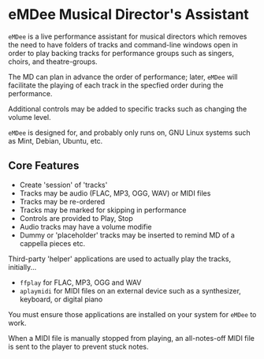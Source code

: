 # eMDee Musical Director's Assistant

`eMDee` is a live performance assistant for musical directors which removes 
the need to have folders of tracks and command-line windows open in order to play backing tracks for performance groups such as singers, choirs, and theatre-groups.

The MD can plan in advance the order of performance; later, `eMDee` will facilitate the playing of each track in the specfied order during the performance.

Additional controls may be added to specific tracks such as changing the volume level.

`eMDee` is designed for, and probably only runs on, GNU Linux systems such as Mint, Debian, Ubuntu, etc.

## Core Features
* Create 'session' of 'tracks'
* Tracks may be audio (FLAC, MP3, OGG, WAV) or MIDI files
* Tracks may be re-ordered
* Tracks may be marked for skipping in performance
* Controls are provided to Play, Stop
* Audio tracks may have a volume modifie
* Dummy or 'placeholder' tracks may be inserted to remind MD of a cappella pieces etc.

Third-party 'helper' applications are used to actually play the tracks, initially...
* `ffplay` for FLAC, MP3, OGG and WAV
* `aplaymidi` for MIDI files on an external device such as a synthesizer, keyboard, or digital piano

You must ensure those applications are installed on your system for `eMDee` to work.

When a MIDI file is manually stopped from playing, an all-notes-off MIDI file is sent to the player to prevent stuck notes.
